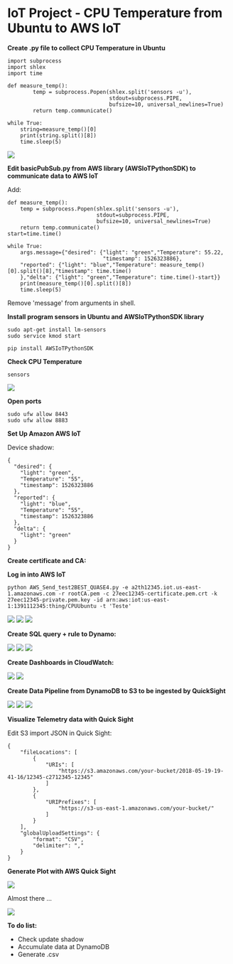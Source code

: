 # IoT Project - CPU Temperature from Ubuntu to AWS IoT  

<b> Create .py file to collect CPU Temperature in Ubuntu </b>  

```
import subprocess
import shlex
import time

def measure_temp():
        temp = subprocess.Popen(shlex.split('sensors -u'),
                                stdout=subprocess.PIPE,
                                bufsize=10, universal_newlines=True)
        return temp.communicate()
    
while True:
    string=measure_temp()[0]
    print(string.split()[8])
    time.sleep(5)
```  

<img src=https://github.com/RubensZimbres/Repo-2018/blob/master/CPU%20Temperature%20-%20IoT%20Project/Pictures/Notebook_IoT.png>

<b> Edit basicPubSub.py from AWS library (AWSIoTPythonSDK) to communicate data to AWS IoT</b>  

Add:  

```
def measure_temp():
    temp = subprocess.Popen(shlex.split('sensors -u'),
                            stdout=subprocess.PIPE,
                            bufsize=10, universal_newlines=True)
    return temp.communicate()
start=time.time()
    
while True:
    args.message={"desired": {"light": "green","Temperature": 55.22,
                              "timestamp": 1526323886},
    "reported": {"light": "blue","Temperature": measure_temp()[0].split()[8],"timestamp": time.time()
    },"delta": {"light": "green","Temperature": time.time()-start}}
    print(measure_temp()[0].split()[8])
    time.sleep(5)

```  

Remove 'message' from arguments  in shell.  

<b> Install program sensors in Ubuntu and AWSIoTPythonSDK library </b> 

```
sudo apt-get install lm-sensors
sudo service kmod start  

pip install AWSIoTPythonSDK
```

<b> Check CPU Temperature  </b>  

```
sensors
```  

<img src=https://github.com/RubensZimbres/Repo-2018/blob/master/CPU%20Temperature%20-%20IoT%20Project/Pictures/sensors2.png>  

<b> Open ports  </b>  

```
sudo ufw allow 8443
sudo ufw allow 8883
```

<b> Set Up Amazon AWS IoT </b>  

Device shadow:  

```
{
  "desired": {
    "light": "green",
    "Temperature": "55",
    "timestamp": 1526323886
  },
  "reported": {
    "light": "blue",
    "Temperature": "55",
    "timestamp": 1526323886
  },
  "delta": {
    "light": "green"
  }
}

```

<b>Create certificate and CA:</b>  

<b>Log in into AWS IoT</b>  

```
python AWS_Send_test2BEST_QUASE4.py -e a2th12345.iot.us-east-1.amazonaws.com -r rootCA.pem -c 27eec12345-certificate.pem.crt -k 27eec12345-private.pem.key -id arn:aws:iot:us-east-1:1391112345:thing/CPUUbuntu -t 'Teste'

```  

<img src=https://github.com/RubensZimbres/Repo-2018/blob/master/CPU%20Temperature%20-%20IoT%20Project/Pictures/Success_Connect.png>  

<img src=https://github.com/RubensZimbres/Repo-2018/blob/master/CPU%20Temperature%20-%20IoT%20Project/Pictures/Messages_.png>  

<img src=https://github.com/RubensZimbres/Repo-2018/blob/master/CPU%20Temperature%20-%20IoT%20Project/Pictures/Shadow_Update_.png>  

<b>Create SQL query + rule to Dynamo:</b>  

<img src=https://github.com/RubensZimbres/Repo-2018/blob/master/CPU%20Temperature%20-%20IoT%20Project/Pictures/Best1_Dynamo.png>  

<img src=https://github.com/RubensZimbres/Repo-2018/blob/master/CPU%20Temperature%20-%20IoT%20Project/Pictures/Best2_Dynamo.png>  

<img src=https://github.com/RubensZimbres/Repo-2018/blob/master/CPU%20Temperature%20-%20IoT%20Project/Pictures/Best3_Dynamo.png>  

<b>Create Dashboards in CloudWatch:</b>  

<img src=https://github.com/RubensZimbres/Repo-2018/blob/master/CPU%20Temperature%20-%20IoT%20Project/Pictures/AWS_Git_.png>  

<img src=https://github.com/RubensZimbres/Repo-2018/blob/master/CPU%20Temperature%20-%20IoT%20Project/Pictures/Cloud_Watch_Git2.png>

<b>Create Data Pipeline from DynamoDB to S3 to be ingested by QuickSight</b>  

<img src=https://github.com/RubensZimbres/Repo-2018/blob/master/CPU%20Temperature%20-%20IoT%20Project/Pictures/Pipeline.png>  

<img src=https://github.com/RubensZimbres/Repo-2018/blob/master/CPU%20Temperature%20-%20IoT%20Project/Pictures/DataPipelineCondig.png>  

<img src=https://github.com/RubensZimbres/Repo-2018/blob/master/CPU%20Temperature%20-%20IoT%20Project/Pictures/data.png>

<b>Visualize Telemetry data with Quick Sight</b>  

Edit S3 import JSON in Quick Sight:  

```
{
    "fileLocations": [
        {
            "URIs": [
                "https://s3.amazonaws.com/your-bucket/2018-05-19-19-41-16/12345-c2712345-12345"
            ]
        },
        {
            "URIPrefixes": [
                "https://s3-us-east-1.amazonaws.com/your-bucket/"
            ]
        }
    ],
    "globalUploadSettings": {
        "format": "CSV",
        "delimiter": ","
    }
}
```

<b>Generate Plot with AWS Quick Sight</b>  

<img src=https://github.com/RubensZimbres/Repo-2018/blob/master/CPU%20Temperature%20-%20IoT%20Project/Pictures/Quick_Sight02.png>

Almost there ...  

<img src=https://github.com/RubensZimbres/Repo-2018/blob/master/CPU%20Temperature%20-%20IoT%20Project/Pictures/Project04.png>  

<b>To do list:</b>  
- Check update shadow  
- Accumulate data at DynamoDB  
- Generate .csv  
